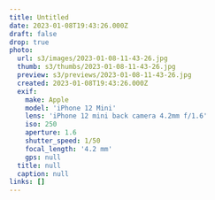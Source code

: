 ```yaml
---
title: Untitled
date: 2023-01-08T19:43:26.000Z
draft: false
drop: true
photo:
  url: s3/images/2023-01-08-11-43-26.jpg
  thumb: s3/thumbs/2023-01-08-11-43-26.jpg
  preview: s3/previews/2023-01-08-11-43-26.jpg
  created: 2023-01-08T19:43:26.000Z
  exif:
    make: Apple
    model: 'iPhone 12 Mini'
    lens: 'iPhone 12 mini back camera 4.2mm f/1.6'
    iso: 250
    aperture: 1.6
    shutter_speed: 1/50
    focal_length: '4.2 mm'
    gps: null
  title: null
  caption: null
links: []
---
```


